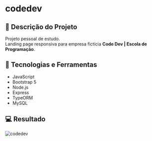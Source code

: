 # codedev

## :memo: Descrição do Projeto

Projeto pessoal de estudo. </br>
Landing page responsiva para empresa fictícia <b>Code Dev | Escola de Programação</b>.

## 🚀 Tecnologias e Ferramentas
- JavaScript
- Bootstrap 5
- Node.js
- Express
- TypeORM
- MySQL

## 💻 Resultado
![codedev](https://github.com/luizaboaventura/codedev/assets/110929562/3cc8f093-2e52-4dc7-835a-f388e5389735)

